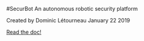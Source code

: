#SecurBot
An autonomous robotic security platform

Created by Dominic Létourneau
January 22 2019

[Read the doc!](https://introlab.github.io/securbot/)
